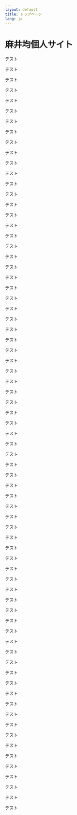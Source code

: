 ```yaml
---
layout: default
title: トップページ
lang: ja
---
```


# 麻井均個人サイト

テスト

テスト

テスト

テスト

テスト

テスト

テスト

テスト

テスト

テスト

テスト

テスト

テスト

テスト

テスト

テスト

テスト

テスト

テスト

テスト

テスト

テスト

テスト

テスト

テスト

テスト

テスト

テスト

テスト

テスト

テスト

テスト

テスト

テスト

テスト

テスト

テスト

テスト

テスト

テスト

テスト

テスト

テスト

テスト

テスト

テスト

テスト

テスト

テスト

テスト

テスト

テスト

テスト

テスト

テスト

テスト

テスト

テスト

テスト

テスト

テスト

テスト

テスト

テスト

テスト

テスト

テスト

テスト

テスト

テスト

テスト

テスト

テスト
